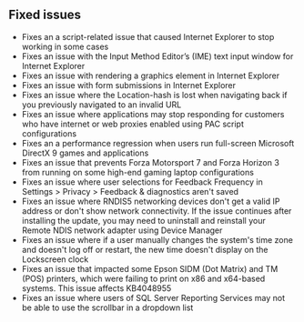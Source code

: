 ## Fixed issues
- Fixes an a script-related issue that caused Internet Explorer to stop working in some cases
- Fixes an issue with the Input Method Editor’s (IME) text input window for Internet Explorer
- Fixes an issue with rendering a graphics element in Internet Explorer
- Fixes an issue with form submissions in Internet Explorer
- Fixes an issue where the Location-hash is lost when navigating back if you previously navigated to an invalid URL
- Fixes an issue where applications may stop responding for customers who have internet or web proxies enabled using PAC script configurations
- Fixes an a performance regression when users run full-screen Microsoft DirectX 9 games and applications
- Fixes an  issue that prevents Forza Motorsport 7 and Forza Horizon 3 from running on some high-end gaming laptop configurations
- Fixes an issue where user selections for Feedback Frequency in Settings > Privacy > Feedback & diagnostics aren't saved
- Fixes an issue where RNDIS5 networking devices don't get a valid IP address or don't show network connectivity. If the issue continues after installing the update, you may need to uninstall and reinstall your Remote NDIS network adapter using Device Manager
- Fixes an issue where if a user manually changes the system's time zone and doesn't log off or restart, the new time doesn't display on the Lockscreen clock
- Fixes an issue that impacted some Epson SIDM (Dot Matrix) and TM (POS) printers, which were failing to print on x86 and x64-based systems. This issue affects KB4048955
- Fixes an issue where users of SQL Server Reporting Services may not be able to use the scrollbar in a dropdown list